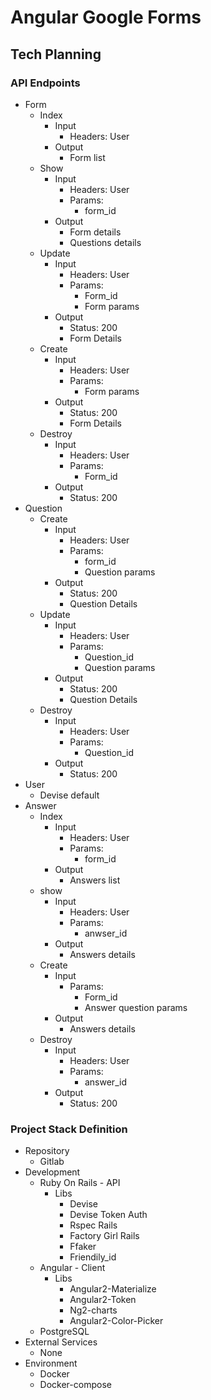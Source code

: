 # Angular Google Forms
## Tech Planning
### API Endpoints

- Form
  - Index
    - Input
      - Headers: User
    - Output
      - Form list
  - Show
    - Input
      - Headers: User
      - Params:
        - form_id
    - Output
      - Form details
      - Questions details
  - Update
    - Input
      - Headers: User
      - Params:
        - Form_id
        - Form params
    - Output
      - Status: 200
      - Form Details
  - Create
    - Input
      - Headers: User
      - Params:
        - Form params
    - Output
      - Status: 200
      - Form Details
  - Destroy
    - Input
      - Headers: User
      - Params:
        - Form_id
    - Output
      - Status: 200
- Question
  - Create
    - Input
      - Headers: User
      - Params:
        - form_id
        - Question params
    - Output
      - Status: 200
      - Question Details
  - Update
    - Input
      - Headers: User
      - Params:
        - Question_id
        - Question params
    - Output
      - Status: 200
      - Question Details
  - Destroy
    - Input
      - Headers: User
      - Params:
        - Question_id
    - Output
      - Status: 200
- User
  - Devise default
- Answer
  - Index
    - Input
      - Headers: User
      - Params:
        - form_id
    - Output
      - Answers list
  - show
    - Input
      - Headers: User
      - Params:
        - anwser_id
    - Output
      - Answers details
  - Create
    - Input
      - Params:
        - Form_id
        - Answer question params
    - Output
      - Answers details
  - Destroy
    - Input
      - Headers: User
      - Params:
        - answer_id
    - Output
      - Status: 200

### Project Stack Definition

- Repository
  - Gitlab
- Development
  - Ruby On Rails - API
    - Libs
      - Devise
      - Devise Token Auth
      - Rspec Rails
      - Factory Girl Rails
      - Ffaker
      - Friendily_id
  - Angular - Client
    - Libs
      - Angular2-Materialize
      - Angular2-Token
      - Ng2-charts
      - Angular2-Color-Picker
  - PostgreSQL
- External Services
  - None
- Environment
  - Docker
  - Docker-compose